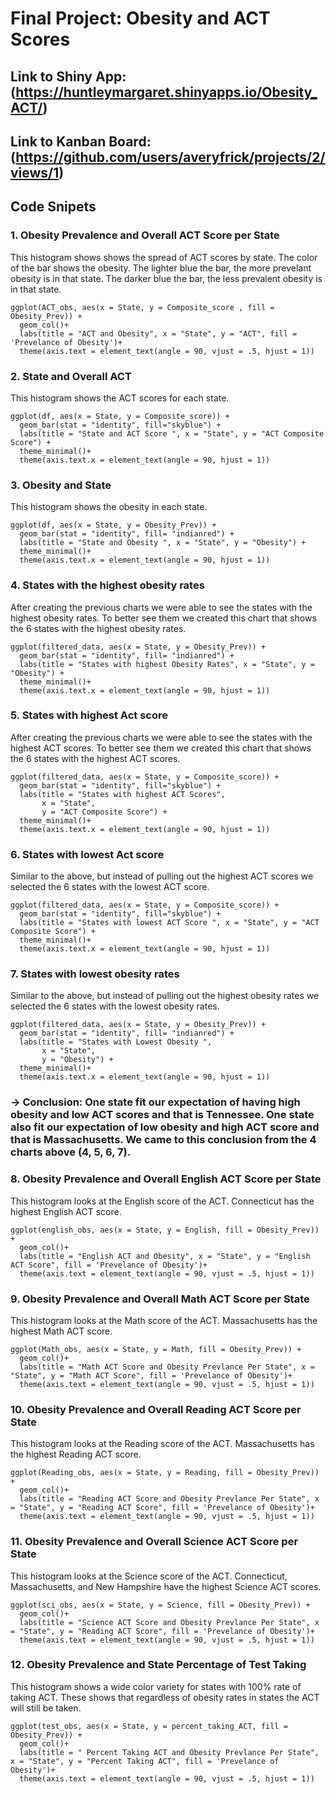 # Final Project: Obesity and ACT Scores 
## Link to Shiny App: (https://huntleymargaret.shinyapps.io/Obesity_ACT/)
## Link to Kanban Board: (https://github.com/users/averyfrick/projects/2/views/1)
## Code Snipets 

### 1. Obesity Prevalence and Overall ACT Score per State 
This histogram shows shows the spread of ACT scores by state. The color of the bar shows the obesity. The lighter blue the bar, the more prevelant obesity is in that state. The darker blue the bar, the less prevalent obesity is in that state.

```
ggplot(ACT_obs, aes(x = State, y = Composite_score , fill = Obesity_Prev)) + 
  geom_col()+
  labs(title = "ACT and Obesity", x = "State", y = "ACT", fill = 'Prevelance of Obesity')+
  theme(axis.text = element_text(angle = 90, vjust = .5, hjust = 1))

```
### 2. State and Overall ACT
This histogram shows the ACT scores for each state.

```
ggplot(df, aes(x = State, y = Composite_score)) +
  geom_bar(stat = "identity", fill="skyblue") +
  labs(title = "State and ACT Score ", x = "State", y = "ACT Composite Score") +
  theme_minimal()+ 
  theme(axis.text.x = element_text(angle = 90, hjust = 1))

```
### 3. Obesity and State 
This histogram shows the obesity in each state.

```
ggplot(df, aes(x = State, y = Obesity_Prev)) +
  geom_bar(stat = "identity", fill= "indianred") +
  labs(title = "State and Obesity ", x = "State", y = "Obesity") +
  theme_minimal()+
  theme(axis.text.x = element_text(angle = 90, hjust = 1))

```
### 4. States with the highest obesity rates 
After creating the previous charts we were able to see the states with the highest obesity rates. To better see them we created this chart that shows the 6 states with the highest obesity rates. 

```
ggplot(filtered_data, aes(x = State, y = Obesity_Prev)) +
  geom_bar(stat = "identity", fill= "indianred") +
  labs(title = "States with highest Obesity Rates", x = "State", y = "Obesity") +
  theme_minimal()+
  theme(axis.text.x = element_text(angle = 90, hjust = 1))

```
### 5. States with highest Act score 
After creating the previous charts we were able to see the states with the highest ACT scores. To better see them we created this chart that shows the 6 states with the highest ACT scores. 

```
ggplot(filtered_data, aes(x = State, y = Composite_score)) +
  geom_bar(stat = "identity", fill="skyblue") +
  labs(title = "States with highest ACT Scores",
       x = "State",
       y = "ACT Composite Score") +
  theme_minimal()+ 
  theme(axis.text.x = element_text(angle = 90, hjust = 1))

```
### 6. States with lowest Act score 
Similar to the above, but instead of pulling out the highest ACT scores we selected the 6 states with the lowest ACT score. 

```
ggplot(filtered_data, aes(x = State, y = Composite_score)) +
  geom_bar(stat = "identity", fill="skyblue") +
  labs(title = "States with lowest ACT Score ", x = "State", y = "ACT Composite Score") +
  theme_minimal()+ 
  theme(axis.text.x = element_text(angle = 90, hjust = 1))

```
### 7. States with lowest obesity rates 
Similar to the above, but instead of pulling out the highest obesity rates we selected the 6 states with the lowest obesity rates. 

```
ggplot(filtered_data, aes(x = State, y = Obesity_Prev)) +
  geom_bar(stat = "identity", fill= "indianred") +
  labs(title = "States with Lowest Obesity ",
       x = "State",
       y = "Obesity") +
  theme_minimal()+
  theme(axis.text.x = element_text(angle = 90, hjust = 1))

```
### -> Conclusion: One state fit our expectation of having high obesity and low ACT scores and that is Tennessee. One state also fit our expectation of low obesity and high ACT score and that is Massachusetts. We came to this conclusion from the 4 charts above (4, 5, 6, 7). 

### 8. Obesity Prevalence and Overall English ACT Score per State 
This histogram looks at the English score of the ACT. Connecticut has the highest English ACT score.

```
ggplot(english_obs, aes(x = State, y = English, fill = Obesity_Prev)) + 
  geom_col()+
  labs(title = "English ACT and Obesity", x = "State", y = "English ACT Score", fill = 'Prevelance of Obesity')+
  theme(axis.text = element_text(angle = 90, vjust = .5, hjust = 1))

```
### 9. Obesity Prevalence and Overall Math ACT Score per State 
This histogram looks at the Math score of the ACT. Massachusetts has the highest Math ACT score. 

```
ggplot(Math_obs, aes(x = State, y = Math, fill = Obesity_Prev)) + 
  geom_col()+
  labs(title = "Math ACT Score and Obesity Prevlance Per State", x = "State", y = "Math ACT Score", fill = 'Prevelance of Obesity')+
  theme(axis.text = element_text(angle = 90, vjust = .5, hjust = 1))

```
### 10. Obesity Prevalence and Overall Reading ACT Score per State 
This histogram looks at the Reading score of the ACT. Massachusetts has the highest Reading ACT score. 
```
ggplot(Reading_obs, aes(x = State, y = Reading, fill = Obesity_Prev)) + 
  geom_col()+
  labs(title = "Reading ACT Score and Obesity Prevlance Per State", x = "State", y = "Reading ACT Score", fill = 'Prevelance of Obesity')+
  theme(axis.text = element_text(angle = 90, vjust = .5, hjust = 1))

```
### 11. Obesity Prevalence and Overall Science ACT Score per State 
This histogram looks at the Science score of the ACT. Connecticut, Massachusetts, and New Hampshire have the highest Science ACT scores. 

```
ggplot(sci_obs, aes(x = State, y = Science, fill = Obesity_Prev)) + 
  geom_col()+
  labs(title = "Science ACT Score and Obesity Prevlance Per State", x = "State", y = "Reading ACT Score", fill = 'Prevelance of Obesity')+
  theme(axis.text = element_text(angle = 90, vjust = .5, hjust = 1))

```
### 12. Obesity Prevalence and State Percentage of Test Taking 
This histogram shows a wide color variety for states with 100% rate of taking ACT. These shows that regardless of obesity rates in states the ACT will still be taken. 

```
ggplot(test_obs, aes(x = State, y = percent_taking_ACT, fill = Obesity_Prev)) + 
  geom_col()+
  labs(title = " Percent Taking ACT and Obesity Prevlance Per State", x = "State", y = "Percent Taking ACT", fill = 'Prevelance of Obesity')+
  theme(axis.text = element_text(angle = 90, vjust = .5, hjust = 1))

```
